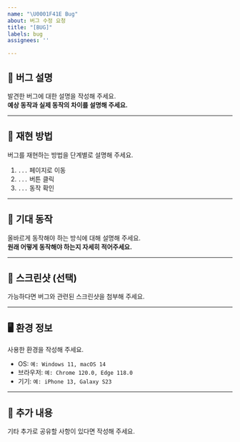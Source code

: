 ```yaml
---
name: "\U0001F41E Bug"
about: 버그 수정 요청
title: "[BUG]"
labels: bug
assignees: ''

---
```


## 🐛 버그 설명  
발견한 버그에 대한 설명을 작성해 주세요.  
**예상 동작과 실제 동작의 차이를 설명해 주세요.**  

---

## 🎯 재현 방법  
버그를 재현하는 방법을 단계별로 설명해 주세요.  

1. `...` 페이지로 이동  
2. `...` 버튼 클릭  
3. `...` 동작 확인  

---

## 📝 기대 동작  
올바르게 동작해야 하는 방식에 대해 설명해 주세요.  
**원래 어떻게 동작해야 하는지 자세히 적어주세요.**  

---

## 📸 스크린샷 (선택)  
가능하다면 버그와 관련된 스크린샷을 첨부해 주세요.  

---

## 🖥 환경 정보  
사용한 환경을 작성해 주세요.  

- OS: `예: Windows 11, macOS 14`  
- 브라우저: `예: Chrome 120.0, Edge 118.0`  
- 기기: `예: iPhone 13, Galaxy S23`  

---

## 📄 추가 내용  
기타 추가로 공유할 사항이 있다면 작성해 주세요.
